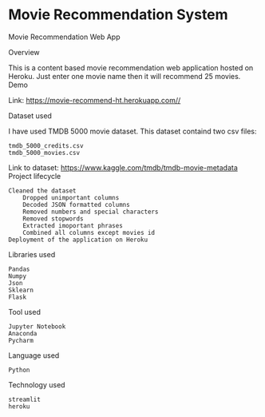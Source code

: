 # Movie Recommendation System

Movie Recommendation Web App

Overview

This is a content based movie recommendation web application hosted on Heroku. Just enter one movie name then it will recommend 25 movies.
Demo

   Link: https://movie-recommend-ht.herokuapp.com//

Dataset used

I have used TMDB 5000 movie dataset.
This dataset containd two csv files:

    tmdb_5000_credits.csv
    tmdb_5000_movies.csv

Link to dataset: https://www.kaggle.com/tmdb/tmdb-movie-metadata
Project lifecycle

    Cleaned the dataset
        Dropped unimportant columns
        Decoded JSON formatted columns
        Removed numbers and special characters
        Removed stopwords
        Extracted imoportant phrases
        Combined all columns except movies id
    Deployment of the application on Heroku

Libraries used

    Pandas
    Numpy
    Json
    Sklearn
    Flask
    
Tool used

    Jupyter Notebook
    Anaconda
    Pycharm
    
Language used

    Python
  
Technology used

    streamlit
    heroku
  
  
